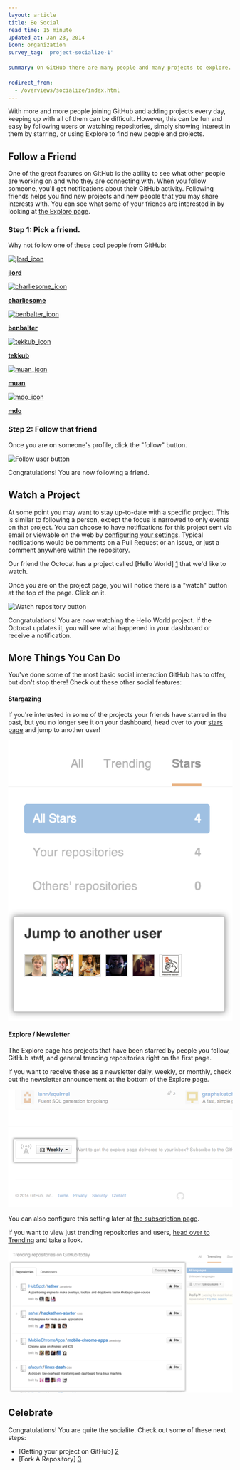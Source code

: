 ```yaml
---
layout: article
title: Be Social
read_time: 15 minute
updated_at: Jan 23, 2014
icon: organization
survey_tag: 'project-socialize-1'

summary: On GitHub there are many people and many projects to explore. Keeping up with the work that's done with them and showing your interest is easy.

redirect_from:
  - /overviews/socialize/index.html
---
```

<link rel="stylesheet" type="text/css" href="socialize.css">

<a id="intro" title="Intro" class="toc-item"></a>

With more and more people joining GitHub and adding projects every day, keeping up with all of them can be difficult. However, this can be fun and easy by following users or watching repositories, simply showing interest in them by starring, or using Explore to find new people and projects.

<a id="follow-a-friend" title="Follow A Friend" class="toc-item"></a>
## Follow a Friend

One of the great features on GitHub is the ability to see what other people are working on and who they are connecting with.
When you follow someone, you'll get notifications about their GitHub activity. Following friends
helps you find new projects and new people that you may share interests with. You can see what some of your friends are
interested in by looking at [the Explore page](https://github.com/explore).

### Step 1: Pick a friend.

Why not follow one of these cool people from GitHub:

<div class="founders">
<a href="https://github.com/jlord" class="founder" target="_blank">
<img src="https://secure.gravatar.com/avatar/e26a281b6bd0c2145e8d0fcc834a56fb"  alt="jlord_icon" />
<p><strong>jlord</strong></p>
</a>
<a href="https://github.com/charliesome" class="founder" target="_blank">
<img src="https://secure.gravatar.com/avatar/bcb6acc9d0d9bef99e033b36c3d32ca9"  alt="charliesome_icon" />
<p><strong>charliesome</strong></p>
</a>
<a href="https://github.com/benbalter" class="founder" target="_blank">
<img src="https://secure.gravatar.com/avatar/ea353bd28baa1aefaefae736a19fcf2a"  alt="benbalter_icon" />
<p><strong>benbalter</strong></p>
</a>
<a href="https://github.com/tekkub" class="founder" target="_blank">
<img src="https://secure.gravatar.com/avatar/472814aac7576b67da59ea79fcbf7d66" alt="tekkub_icon" />
<p><strong>tekkub</strong></p>
<a href="https://github.com/muan" class="founder" target="_blank">
<img src="https://secure.gravatar.com/avatar/3aeb5655cf56bb8cc5583da71c757dc4"  alt="muan_icon" />
<p><strong>muan</strong></p>
</a>
<a href="https://github.com/mdo" class="founder" target="_blank">
<img src="https://secure.gravatar.com/avatar/bc4ab438f7a4ce1c406aadc688427f2c" alt="mdo_icon" />
<p><strong>mdo</strong></p>
</a>
</div>


### Step 2: Follow that friend

Once you are on someone's profile, click the "follow" button.

![Follow user button](https://github-images.s3.amazonaws.com/help/profile/follow-user-button.png)

Congratulations! You are now following a friend.

<a id="watch-a-project" title="Watch A Project" class="toc-item"></a>
## Watch a Project
At some point you may want to stay up-to-date with a specific project. This is similar to following a person, except
the focus is narrowed to only events on that project. You can choose to have notifications for this project sent via
email or viewable on the web by [configuring your settings](https://github.com/settings/notifications). Typical
notifications would be comments on a Pull Request or an issue, or just a comment anywhere within the repository.

Our friend the Octocat has a project called [Hello World] [1] that we'd like to watch.

Once you are on the project page, you will notice there is a "watch" button at the top of the page. Click on it.

![Watch repository button](https://github-images.s3.amazonaws.com/help/repository/repo-actions-watch.png)

Congratulations! You are now watching the Hello World project. If the Octocat updates it, you will see what happened in your dashboard or receive a notification.

<a id="explore" title="More Things You Can Do" class="toc-item"></a>
## More Things You Can Do

You've done some of the most basic social interaction GitHub has to offer, but don't stop there! Check out these other social features:

#### Stargazing
If you're interested in some of the projects your friends have starred in the past, but you no longer see it on your dashboard, head over to your [stars page](https://github.com/stars) and jump to another user!

![Jump to another user](jump-to-another-user.png)

#### Explore / Newsletter

The Explore page has projects that have been starred by people you follow, GitHub staff, and general trending repositories right on the first page.

If you want to receive these as a newsletter daily, weekly, or monthly, check out the newsletter announcement at the bottom of the Explore page.

![Newsletter](subscribe-explore.png)

You can also configure this setting later at [the subscription page](https://github.com/explore/subscribe).

If you want to view just trending repositories and users, [head over to Trending](https://github.com/trending) and take a look.

![trending](trending.png)

<a id="celebrate" title="Celebrate" class="toc-item"></a>
## Celebrate

Congratulations! You are quite the socialite. Check out some of these next steps:

- [Getting your project on GitHub] [2]
- [Fork A Repository] [3]

[1]: https://github.com/octocat/Hello-World
[2]: /overviews/desktop/
[3]: /overviews/forking/

